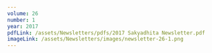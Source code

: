 ```yaml
---
volume: 26
number: 1
year: 2017
pdfLink: /assets/Newsletters/pdfs/2017 Sakyadhita Newsletter.pdf
imageLink: /assets/Newsletters/images/newsletter-26-1.png
---
```

